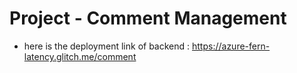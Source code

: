 # Project - Comment Management
- here is the deployment link of backend : https://azure-fern-latency.glitch.me/comment
